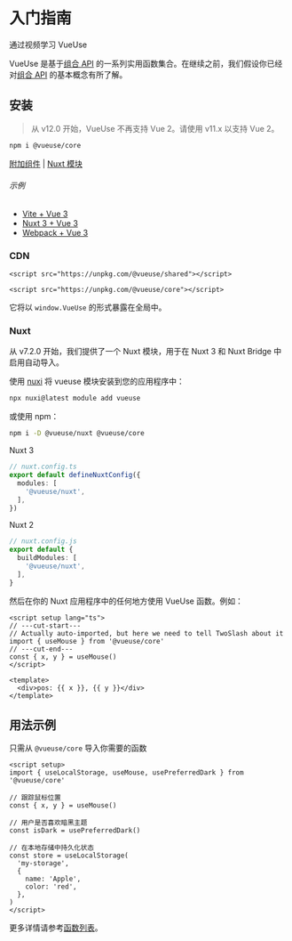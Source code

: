 # 入门指南

<CourseLink href="https://vueschool.io/courses/vueuse-for-everyone?friend=vueuse">通过视频学习 VueUse</CourseLink>

VueUse 是基于[组合 API](https://vuejs.org/guide/extras/composition-api-faq.html) 的一系列实用函数集合。在继续之前，我们假设你已经对[组合 API](https://vuejs.org/guide/extras/composition-api-faq.html) 的基本概念有所了解。

## 安装

> 从 v12.0 开始，VueUse 不再支持 Vue 2。请使用 v11.x 以支持 Vue 2。

```bash
npm i @vueuse/core
```

[附加组件](/add-ons.html) | [Nuxt 模块](/guide/index.html#nuxt)

###### 示例

- [Vite + Vue 3](https://github.com/vueuse/vueuse-vite-starter)
- [Nuxt 3 + Vue 3](https://github.com/antfu/vitesse-nuxt3)
- [Webpack + Vue 3](https://github.com/vueuse/vueuse-vue3-example)

### CDN

```vue
<script src="https://unpkg.com/@vueuse/shared"></script>

<script src="https://unpkg.com/@vueuse/core"></script>
```

它将以 `window.VueUse` 的形式暴露在全局中。

### Nuxt

从 v7.2.0 开始，我们提供了一个 Nuxt 模块，用于在 Nuxt 3 和 Nuxt Bridge 中启用自动导入。

使用 [nuxi](https://nuxt.com/docs/api/commands/module) 将 vueuse 模块安装到您的应用程序中：

```bash
npx nuxi@latest module add vueuse
```

或使用 npm：

```bash
npm i -D @vueuse/nuxt @vueuse/core
```

Nuxt 3

```ts
// nuxt.config.ts
export default defineNuxtConfig({
  modules: [
    '@vueuse/nuxt',
  ],
})
```

Nuxt 2

```ts
// nuxt.config.js
export default {
  buildModules: [
    '@vueuse/nuxt',
  ],
}
```

然后在你的 Nuxt 应用程序中的任何地方使用 VueUse 函数。例如：

```vue twoslash
<script setup lang="ts">
// ---cut-start---
// Actually auto-imported, but here we need to tell TwoSlash about it
import { useMouse } from '@vueuse/core'
// ---cut-end---
const { x, y } = useMouse()
</script>

<template>
  <div>pos: {{ x }}, {{ y }}</div>
</template>
```

## 用法示例

只需从 `@vueuse/core` 导入你需要的函数

```vue twoslash
<script setup>
import { useLocalStorage, useMouse, usePreferredDark } from '@vueuse/core'

// 跟踪鼠标位置
const { x, y } = useMouse()

// 用户是否喜欢暗黑主题
const isDark = usePreferredDark()

// 在本地存储中持久化状态
const store = useLocalStorage(
  'my-storage',
  {
    name: 'Apple',
    color: 'red',
  },
)
</script>
```

更多详情请参考[函数列表](/functions)。
